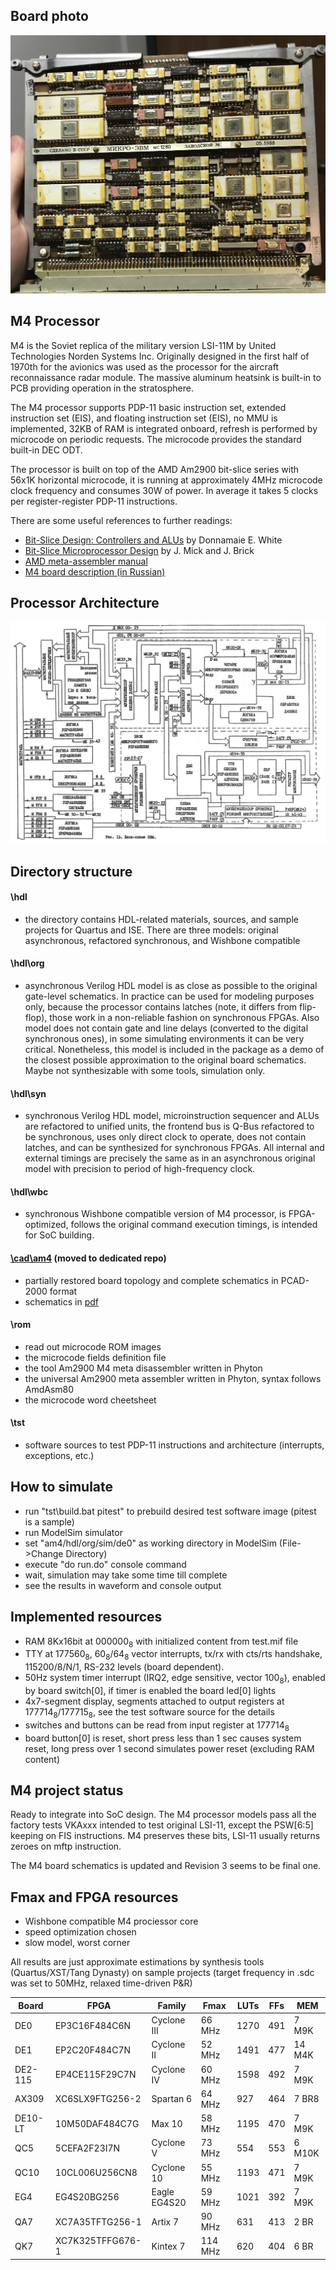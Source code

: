 ## Board photo

![Board photo](/am4/img/m4a.jpg)

## M4 Processor

M4 is the Soviet replica of the military version LSI-11M by United Technologies Norden Systems Inc.
Originally designed in the first half of 1970th for the avionics was used as the processor for
the aircraft reconnaissance radar module. The massive aluminum heatsink is built-in to PCB
providing operation in the stratosphere.

The M4 processor supports PDP-11 basic instruction set, extended instruction set (EIS), and floating
instruction set (EIS), no MMU is implemented, 32KB of RAM is integrated onboard, refresh is performed
by microcode on periodic requests. The microcode provides the standard built-in DEC ODT.

The processor is built on top of the AMD Am2900 bit-slice series with 56x1K horizontal microcode,
it is running at approximately 4MHz microcode clock frequency and consumes 30W of power. In average
it takes 5 clocks per register-register PDP-11 instructions.

There are some useful references to further readings:
- [Bit-Slice Design: Controllers and ALUs](https://www10.edacafe.com/book/parse_book.php?article=BITSLICE/bitslcP.html)
  by Donnamaie E. White
- [Bit-Slice Microprocessor Design](http://bitsavers.informatik.uni-stuttgart.de/components/amd/Am2900/Mick_Bit-Slice_Microprocessor_Design_1980.pdf)
  by J. Mick and J. Brick
- [AMD meta-assembler manual](http://www.donnamaie.com/2015/Amdasm-80%20Manual-2015%20reduced.pdf)
- [M4 board description (in Russian)](https://www.1801bm1.com/files/retro/M4/doc/mc1280.djvu)

## Processor Architecture
![Processor architecture](/am4/img/arch.jpg)

## Directory structure

#### \hdl
- the directory contains HDL-related materials, sources, and sample projects for Quartus and ISE.
There are three models: original asynchronous, refactored synchronous, and Wishbone compatible

#### \hdl\org
- asynchronous Verilog HDL model is as close as possible to the original gate-level schematics.
In practice can be used for modeling purposes only, because the processor contains latches (note,
it differs from flip-flop), those work in a non-reliable fashion on synchronous FPGAs. Also model
does not contain gate and line delays (converted to the digital synchronous ones), in some
simulating environments it can be very critical. Nonetheless, this model is included in the package
as a demo of the closest possible approximation to the original board schematics. Maybe not
synthesizable with some tools, simulation only.

#### \hdl\syn
- synchronous Verilog HDL model, microinstruction sequencer and ALUs are refactored to unified units,
the frontend bus is Q-Bus refactored to be synchronous, uses only direct clock to operate,
does not contain latches, and can be synthesized for synchronous FPGAs. All internal and external
timings are precisely the same as in an asynchronous original model with precision to period
of high-frequency clock.

#### \hdl\wbc
- synchronous Wishbone compatible version of M4 processor, is FPGA-optimized, follows the original
command execution timings, is intended for SoC building.

#### [\cad\am4](https://github.com/1801BM1/cad11/tree/master/am4) (moved to dedicated repo)
- partially restored board topology and complete schematics in PCAD-2000 format
- schematics in [pdf](https://github.com/1801BM1/cad11/tree/master/am4/m4_r3.pdf)

#### \rom
- read out microcode ROM images
- the microcode fields definition file
- the tool Am2900 M4 meta disassembler written in Phyton
- the universal Am2900 meta assembler written in Phyton, syntax follows AmdAsm80
- the microcode word cheetsheet

#### \tst
- software sources to test PDP-11 instructions and architecture (interrupts, exceptions, etc.)

## How to simulate
- run "tst\build.bat pitest" to prebuild desired test software image (pitest is a sample)
- run ModelSim simulator
- set "am4/hdl/org/sim/de0" as working directory in ModelSim (File->Change Directory)
- execute "do run.do" console command
- wait, simulation may take some time till complete
- see the results in waveform and console output

## Implemented resources
- RAM 8Kx16bit at 000000<sub>8</sub> with initialized content from test.mif file
- TTY at 177560<sub>8</sub>, 60<sub>8</sub>/64<sub>8</sub> vector interrupts,
  tx/rx with cts/rts handshake, 115200/8/N/1, RS-232 levels (board dependent).
- 50Hz system timer interrupt (IRQ2, edge sensitive, vector 100<sub>8</sub>),
  enabled by board switch[0], if timer is enabled the board led[0] lights
- 4x7-segment display, segments attached to output registers at 177714<sub>8</sub>/177715<sub>8</sub>,
  see the test software source for the details
- switches and buttons can be read from input register at 177714<sub>8</sub>
- board button[0] is reset, short press less than 1 sec causes system reset,
  long press over 1 second simulates power reset (excluding RAM content)

## M4 project status
Ready to integrate into SoC design. The M4 processor models pass all the factory tests VKAxxx
intended to test original LSI-11, except the PSW[6:5] keeping on FIS instructions. M4 preserves
these bits, LSI-11 usually returns zeroes on mftp instruction.

The M4 board schematics is updated and Revision 3 seems to be final one.

## Fmax and FPGA resources
- Wishbone compatible M4 prociessor core
- speed optimization chosen
- slow model, worst corner

All results are just approximate estimations by synthesis tools (Quartus/XST/Tang Dynasty)
on sample projects (target frequency in .sdc was set to 50MHz, relaxed time-driven P&R)

| Board   | FPGA             | Family       | Fmax    | LUTs | FFs  | MEM     |
|---------|------------------|--------------|---------|------|------|---------|
| DE0     | EP3C16F484C6N    | Cyclone III  | 66 MHz  | 1270 | 491  | 7 M9K   |
| DE1     | EP2C20F484C7N    | Cyclone II   | 52 MHz  | 1491 | 477  | 14 M4K  |
| DE2-115 | EP4CE115F29C7N   | Cyclone IV   | 60 MHz  | 1598 | 492  | 7 M9K   |
| AX309   | XC6SLX9FTG256-2  | Spartan 6    | 64 MHz  | 927  | 464  | 7 BR8   |
| DE10-LT | 10M50DAF484C7G   | Max 10       | 58 MHz  | 1195 | 470  | 7 M9K   |
| QC5     | 5CEFA2F23I7N     | Cyclone V    | 73 MHz  | 554  | 553  | 6 M10K  |
| QC10    | 10CL006U256CN8   | Cyclone 10   | 55 MHz  | 1193 | 471  | 7 M9K   |
| EG4     | EG4S20BG256      | Eagle EG4S20 | 59 MHz  | 1021 | 392  | 7 M9K   |
| QA7     | XC7A35TFTG256-1  | Artix 7      | 90 MHz  | 631  | 413  | 2 BR    |
| QK7     | XC7K325TFFG676-1 | Kintex 7     | 114 MHz | 620  | 404  | 6 BR    |
